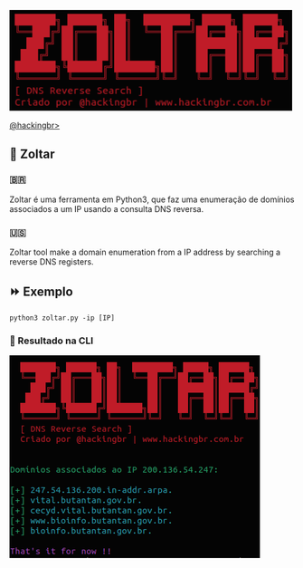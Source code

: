 <p align="left">
    <img width="500" src="zoltar-dns.png"><p></p>
    <a href="https://github.com/carineconstantino/hackingbr">@hackingbr></a>
</p>

## 👾 Zoltar
### 🇧🇷
Zoltar é uma ferramenta em Python3, que faz uma enumeração de domínios associados a um IP usando a consulta DNS reversa.

### 🇺🇸
Zoltar tool make a domain enumeration from a IP address by searching a reverse DNS registers.


## ⏩ Exemplo
```
python3 zoltar.py -ip [IP]
```
### 🎯 Resultado na CLI

<p align="left">
    <img src="zoltar-resultado-dns-reverso.png"><p></p>
</p>

#

